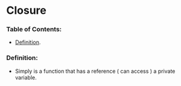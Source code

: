 # Closure

### Table of Contents:
  - [Definition](https://github.com/Islam888/Study-Notes/blob/master/JS/Closure.md#definition).



### Definition: 
  - Simply is a function that has a reference ( can access ) a private variable.
